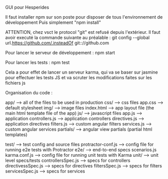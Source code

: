 GUI pour Hesperides

Il faut installer npm sur son poste pour disposer de tous l'environnement de développement
Puis simplement "npm install"

ATTENTION, chez vsct le protocol "git" est refusé depuis l'extérieur.
Il faut avoir executé la commande suivante au préalable :
git config --global url.https://github.com/.insteadOf git:://github.com

Pour lancer le serveur de développement :
npm start

Pour lancer les tests :
npm test

Cela a pour effet de lancer un serveur karma, qui va se baser sur jasmine pour effectuer les tests JS et va scruter les modifications faites sur les fichiers js


Organisation du code :


app/                --> all of the files to be used in production
  css/              --> css files
    app.css         --> default stylesheet
  img/              --> image files
  index.html        --> app layout file (the main html template file of the app)
  js/               --> javascript files
    app.js          --> application
    controllers.js  --> application controllers
    directives.js   --> application directives
    filters.js      --> custom angular filters
    services.js     --> custom angular services
  partials/             --> angular view partials (partial html templates)

test/               --> test config and source files
  protractor-conf.js    --> config file for running e2e tests with Protractor
  e2e/                  --> end-to-end specs
    scenarios.js
  karma.conf.js         --> config file for running unit tests with Karma
  unit/                 --> unit level specs/tests
    controllersSpec.js      --> specs for controllers
    directivessSpec.js      --> specs for directives
    filtersSpec.js          --> specs for filters
    servicesSpec.js         --> specs for services
